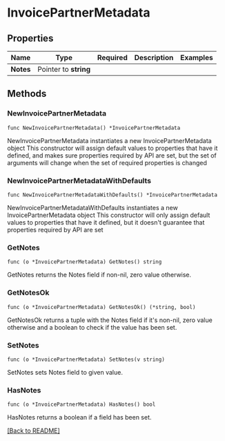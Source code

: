 # InvoicePartnerMetadata


## Properties
| Name | Type | Required | Description | Examples |
|------------|:-------------:|:-------------:|-------------|:-------------:|
| **Notes** | Pointer to **string** |  |  |  |

## Methods

### NewInvoicePartnerMetadata

`func NewInvoicePartnerMetadata() *InvoicePartnerMetadata`

NewInvoicePartnerMetadata instantiates a new InvoicePartnerMetadata object
This constructor will assign default values to properties that have it defined,
and makes sure properties required by API are set, but the set of arguments
will change when the set of required properties is changed

### NewInvoicePartnerMetadataWithDefaults

`func NewInvoicePartnerMetadataWithDefaults() *InvoicePartnerMetadata`

NewInvoicePartnerMetadataWithDefaults instantiates a new InvoicePartnerMetadata object
This constructor will only assign default values to properties that have it defined,
but it doesn't guarantee that properties required by API are set

### GetNotes

`func (o *InvoicePartnerMetadata) GetNotes() string`

GetNotes returns the Notes field if non-nil, zero value otherwise.

### GetNotesOk

`func (o *InvoicePartnerMetadata) GetNotesOk() (*string, bool)`

GetNotesOk returns a tuple with the Notes field if it's non-nil, zero value otherwise
and a boolean to check if the value has been set.

### SetNotes

`func (o *InvoicePartnerMetadata) SetNotes(v string)`

SetNotes sets Notes field to given value.

### HasNotes

`func (o *InvoicePartnerMetadata) HasNotes() bool`

HasNotes returns a boolean if a field has been set.


[[Back to README]](../../README.md)


